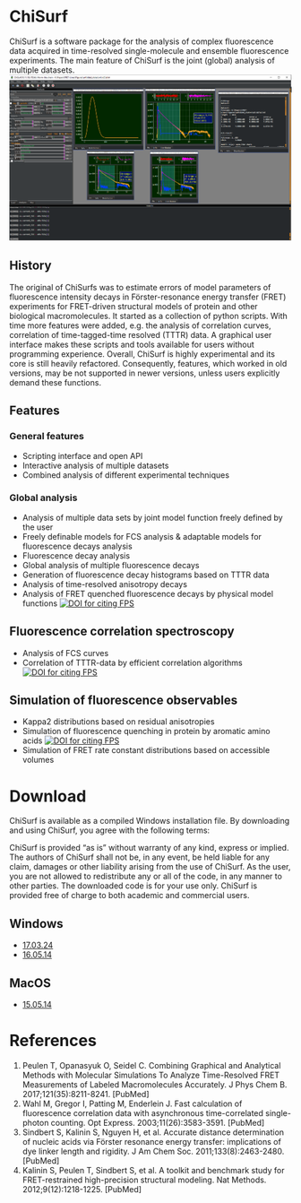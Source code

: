 # ChiSurf
ChiSurf is a software package for the analysis of complex fluorescence data acquired in time-resolved single-molecule and ensemble fluorescence experiments. The main feature of ChiSurf is the joint (global) analysis of multiple datasets.
![ChiSurf GUI][1]
 
 
## History
The original of ChiSurfs was to estimate errors of model parameters of fluorescence intensity decays in Förster-resonance energy transfer (FRET) experiments for FRET-driven structural models of protein and other biological macromolecules. It started as a collection of python scripts. With time more features were added, e.g. the analysis of correlation curves, correlation of time-tagged-time resolved (TTTR) data. A graphical user interface makes these scripts and tools available for users without programming experience.
Overall, ChiSurf is highly experimental and its core is still heavily refactored. Consequently, features, which worked in old versions, may be not supported in newer versions, unless users explicitly demand these functions.

## Features
### General features
* Scripting interface and open API
* Interactive analysis of multiple datasets
* Combined analysis of different experimental techniques

### Global analysis
* Analysis of multiple data sets by joint model function freely defined by the user
* Freely definable models for FCS analysis & adaptable models for fluorescence decays analysis
* Fluorescence decay analysis
* Global analysis of multiple fluorescence decays
* Generation of fluorescence decay histograms based on TTTR data
* Analysis of time-resolved anisotropy decays
* Analysis of FRET quenched fluorescence decays by physical model functions [![DOI for citing FPS](https://img.shields.io/badge/DOI-10.1021/acs.jpcb.7b03441.2222-blue.svg)](http://pubs.acs.org/doi/abs/10.1021/acs.jpcb.7b03441)

## Fluorescence correlation spectroscopy
* Analysis of FCS curves
* Correlation of TTTR-data by efficient correlation algorithms [![DOI for citing FPS](https://img.shields.io/badge/DOI-10.1364/OE.11.003583.2222-blue.svg)](https://doi.org/10.1364/OE.11.003583)

## Simulation of fluorescence observables
* Kappa2 distributions based on residual anisotropies 
* Simulation of fluorescence quenching in protein by aromatic amino acids [![DOI for citing FPS](https://img.shields.io/badge/DOI-10.1021/acs.jpcb.7b03441.2222-blue.svg)](http://pubs.acs.org/doi/abs/10.1021/acs.jpcb.7b03441)
* Simulation of FRET rate constant distributions based on accessible volumes

# Download
ChiSurf is available as a compiled Windows installation file. By downloading and using ChiSurf, you agree with the following terms:

ChiSurf is provided “as is” without warranty of any kind, express or implied. The authors of ChiSurf shall not be, in any event, be held liable for any claim, damages or other liability arising from the use of ChiSurf. As the user, you are not allowed to redistribute any or all of the code, in any manner to other parties. The downloaded code is for your use only. ChiSurf is provided free of charge to both academic and commercial users.

## Windows

* [17.03.24](https://drive.google.com/open?id=1XJJDW9ESdGqDUhYOj06Lztajn6se3nDe)
* [16.05.14](https://drive.google.com/open?id=1siQgGgRyaaEVNicz5gICjw95WIRtu93U)

## MacOS

* [15.05.14](https://drive.google.com/open?id=18uPP7FmM8-3aYJLx15TjPESNV8SDQfQg)


# References
1. Peulen T, Opanasyuk O, Seidel C. Combining Graphical and Analytical Methods with Molecular Simulations To Analyze Time-Resolved FRET Measurements of Labeled Macromolecules Accurately. J Phys Chem B. 2017;121(35):8211-8241. [PubMed]
2. Wahl M, Gregor I, Patting M, Enderlein J. Fast calculation of fluorescence correlation data with asynchronous time-correlated single-photon counting. Opt Express. 2003;11(26):3583-3591. [PubMed]
3. Sindbert S, Kalinin S, Nguyen H, et al. Accurate distance determination of nucleic acids via Förster resonance energy transfer: implications of dye linker length and rigidity. J Am Chem Soc. 2011;133(8):2463-2480. [PubMed]
4. Kalinin S, Peulen T, Sindbert S, et al. A toolkit and benchmark study for FRET-restrained high-precision structural modeling. Nat Methods. 2012;9(12):1218-1225. [PubMed]

[1]: /doc/chisurf_gui.png "ChiSurf GUI"
